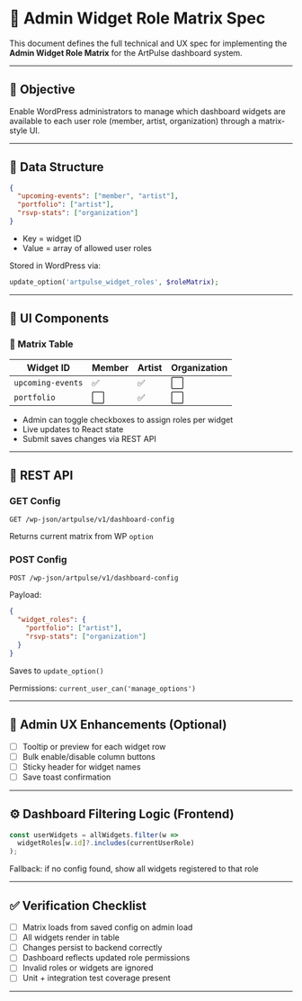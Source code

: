 # 📐 Admin Widget Role Matrix Spec

This document defines the full technical and UX spec for implementing the **Admin Widget Role Matrix** for the ArtPulse dashboard system.

---

## 🎯 Objective
Enable WordPress administrators to manage which dashboard widgets are available to each user role (member, artist, organization) through a matrix-style UI.

---

## 🧱 Data Structure
```json
{
  "upcoming-events": ["member", "artist"],
  "portfolio": ["artist"],
  "rsvp-stats": ["organization"]
}
```
- Key = widget ID
- Value = array of allowed user roles

Stored in WordPress via:
```php
update_option('artpulse_widget_roles', $roleMatrix);
```

---

## 🧩 UI Components
### 🔹 Matrix Table
| Widget ID        | Member | Artist | Organization |
|------------------|--------|--------|--------------|
| `upcoming-events`| ✅     | ✅     | ⬜️           |
| `portfolio`      | ⬜️     | ✅     | ⬜️           |

- Admin can toggle checkboxes to assign roles per widget
- Live updates to React state
- Submit saves changes via REST API

---

## 🔌 REST API
### GET Config
```
GET /wp-json/artpulse/v1/dashboard-config
```
Returns current matrix from WP `option`

### POST Config
```
POST /wp-json/artpulse/v1/dashboard-config
```
Payload:
```json
{
  "widget_roles": {
    "portfolio": ["artist"],
    "rsvp-stats": ["organization"]
  }
}
```
Saves to `update_option()`

Permissions: `current_user_can('manage_options')`

---

## 🎨 Admin UX Enhancements (Optional)
- [ ] Tooltip or preview for each widget row
- [ ] Bulk enable/disable column buttons
- [ ] Sticky header for widget names
- [ ] Save toast confirmation

---

## ⚙️ Dashboard Filtering Logic (Frontend)
```ts
const userWidgets = allWidgets.filter(w =>
  widgetRoles[w.id]?.includes(currentUserRole)
);
```
Fallback: if no config found, show all widgets registered to that role

---

## ✅ Verification Checklist
- [ ] Matrix loads from saved config on admin load
- [ ] All widgets render in table
- [ ] Changes persist to backend correctly
- [ ] Dashboard reflects updated role permissions
- [ ] Invalid roles or widgets are ignored
- [ ] Unit + integration test coverage present

---